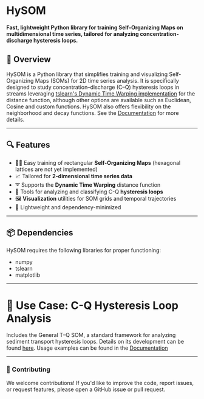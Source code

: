 # HySOM

**Fast, lightweight Python library for training Self-Organizing Maps on multidimensional time series, tailored for analyzing concentration-discharge hysteresis loops.**


## 🚀 Overview

HySOM is a Python library that simplifies training and visualizing Self-Organizing Maps (SOMs) for 2D time series analysis. It is specifically designed to study concentration–discharge (C–Q) hysteresis loops in streams leveraging [tslearn's Dynamic Time Warping implementation](https://tslearn.readthedocs.io/en/stable/user_guide/dtw.html) for the distance function, although other options are available such as Euclidean, Cosine and custom functions. HySOM also offers flexibility on the neighborhood and decay functions. See the [Documentation](www.documentation.com) for more details.

---

## 🔍 Features

- 🚵🏼 Easy training of rectangular **Self-Organizing Maps** (hexagonal lattices are not yet implemented)
- 📈 Tailored for **2-dimensional time series data**
- ➰ Supports the **Dynamic Time Warping** distance function 
- 🔄 Tools for analyzing and classifying C-Q **hysteresis loops**
- 🖼️ **Visualization** utilities for SOM grids and temporal trajectories
- 🔧 Lightweight and dependency-minimized

---

## 📦 Dependencies
HySOM requires the following libraries for proper functioning:  
- numpy
- tslearn
- matplotlib

---


# 🌊 Use Case: C-Q Hysteresis Loop Analysis
Includes the General T–Q SOM, a standard framework for analyzing sediment transport hysteresis loops. Details on its development can be found [here](link.to.my.paper). Usage examples can be found in the [Documentation](www.documentation.com)

---

### 🤝 Contributing
We welcome contributions! If you'd like to improve the code, report issues, or request features, please open a GitHub issue or pull request.


<!-- [Tutorial](https://colab.research.google.com/drive/1lNRfSmOkerxerLiB5Gw910OUH5XNzypw?usp=sharing) -->
